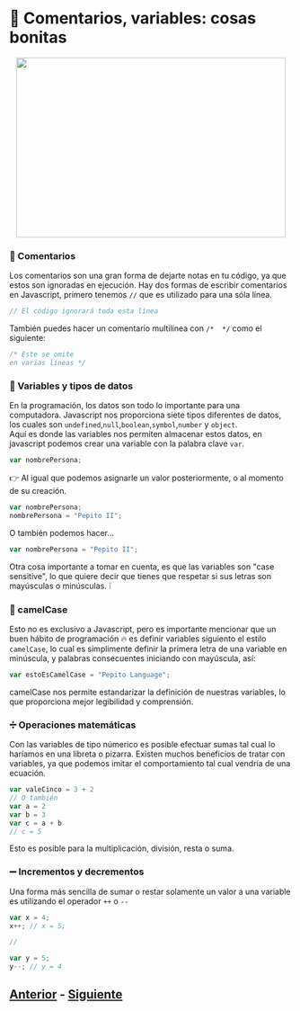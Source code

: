 # :star2: Comentarios, variables: cosas bonitas

<p align="center">
  <img width="480" height="320" src="https://github.com/WorkshopTechnology/Materiales/blob/master/Talleres/CuentosDeJavascript/LovingDoodle.svg">
</p>

### :thought_balloon: Comentarios
Los comentarios son una gran forma de dejarte notas en tu código, ya que estos son ignoradas en ejecución. Hay dos formas de escribir 
comentarios en Javascript, primero tenemos `//` que es utilizado para una sóla línea.
```javascript
// El código ignorará toda esta línea
```
También puedes hacer un comentario multilínea con ``/*  */`` como el siguiente:
```javascript
/* Este se omite
en varias líneas */
```

### :100: Variables y tipos de datos
En la programación, los datos son todo lo importante para una computadora. Javascript nos proporciona siete tipos diferentes de datos, 
los cuales son ``undefined``,``null``,``boolean``,``symbol``,``number`` y ``object``. 
<br>
Aquí es donde las variables nos permiten almacenar estos datos, en javascript podemos crear una variable con la palabra clave ``var``.
```javascript
var nombrePersona;
```
:point_right: Al igual que podemos asignarle un valor posteriormente, o al momento de su creación.
```javascript
var nombrePersona;
nombrePersona = "Pepito II";
```
O también podemos hacer...
```javascript
var nombrePersona = "Pepito II";
```
Otra cosa importante a tomar en cuenta, es que las variables son "case sensitive", lo que quiere decir que tienes que respetar si sus 
letras son mayúsculas o minúsculas. ❕ 

### :camel: camelCase
Esto no es exclusivo a Javascript, pero es importante mencionar que un buen hábito de programación :fire: es definir variables siguiento el 
estilo ``camelCase``, lo cual es simplimente definir la primera letra de una variable en minúscula, y palabras consecuentes iniciando 
con mayúscula, así:
```javascript
var estoEsCamelCase = "Pepito Language";
```
camelCase nos permite estandarizar la definición de nuestras variables, lo que proporciona mejor legibilidad y comprensión. 

### :heavy_division_sign: Operaciones matemáticas
Con las variables de tipo númerico es posible efectuar sumas tal cual lo haríamos en una libreta o pizarra. Existen muchos beneficios de tratar con variables, ya que podemos imitar el comportamiento tal cual vendría de una ecuación.
```javascript
var valeCinco = 3 + 2
// O también
var a = 2
var b = 3
var c = a + b 
// c = 5
```
Esto es posible para la multiplicación, división, resta o suma.

### :heavy_minus_sign: Incrementos y decrementos
Una forma más sencilla de sumar o restar solamente un valor a una variable es utilizando el operador ``++`` o ``--``
```javascript
var x = 4;
x++; // x = 5;

//

var y = 5;
y--; // y = 4
```

## [Anterior](https://github.com/WorkshopTechnology/Materiales/blob/master/Talleres/CuentosDeJavascript/2.-queEsJavascript.md) - [Siguiente](https://github.com/WorkshopTechnology/Materiales/blob/master/Talleres/CuentosDeJavascript/3.-arreglandoUnArreglo.md)
